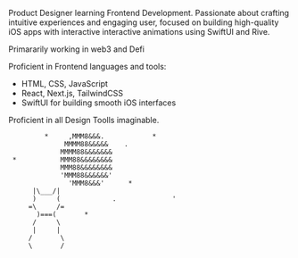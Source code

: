 Product Designer learning Frontend Development. Passionate about crafting intuitive experiences and engaging user, focused on building high-quality iOS apps with interactive interactive animations using SwiftUI and Rive.

Primararily working in web3 and Defi 

Proficient in Frontend languages and tools:

- HTML, CSS, JavaScript
- React, Next.js, TailwindCSS
- SwiftUI for building smooth iOS interfaces

Proficient in all Design Toolls imaginable.

             *     ,MMM8&&&.            *
                  MMMM88&&&&&    .
                 MMMM88&&&&&&&
     *           MMM88&&&&&&&&
                 MMM88&&&&&&&&
                 'MMM88&&&&&&'
                   'MMM8&&&'      *
          |\___/|
          )     (             .              '
         =\     /=
           )===(       *
          /     \
          |     |
         /       \
         \       /



